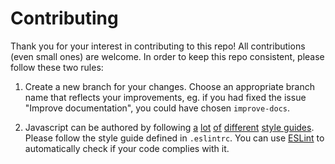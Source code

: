 # Contributing

Thank you for your interest in contributing to this repo!
All contributions (even small ones) are welcome.
In order to keep this repo consistent, please follow these two rules:

1. Create a new branch for your changes. Choose an appropriate
branch name that reflects your improvements, eg. if you had
fixed the issue "Improve documentation", you could have chosen
`improve-docs`.

2. Javascript can be authored by following
[a](https://google-styleguide.googlecode.com/svn/trunk/javascriptguide.xml)
[lot](https://github.com/airbnb/javascript)
[of](https://github.com/felixge/node-style-guide)
[different](https://contribute.jquery.org/style-guide/js/)
[style guides](https://developer.mozilla.org/en-US/docs/Mozilla/Developer_guide/Coding_Style).
Please follow the style guide defined in `.eslintrc`. You can use
[ESLint](http://eslint.org/) to automatically check if your code
complies with it.

